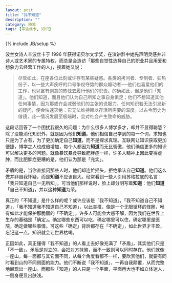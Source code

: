 ```yaml
---
layout: post
title: "我不知道"
description: ""
category: 随笔
tags: [辛波丝卡, 知识]
---
```

{% include JB/setup %}

波兰女诗人辛波丝卡于 1996 年获得诺贝尔文学奖，在演讲辞中她先声明灵感并非诗人或艺术家的专属特权，而总是会造访「那些自觉性选择自己的职业并且用爱和想象力去经营工作的人」，接着她又说：

> 尽管如此，在座各位此刻或许存有某些疑惑。各类的拷问者、专制者、狂热份子，以一些大声疾呼的口号争权夺势的群众煽动者──他们也喜爱他们的工作，也以富有创意的热忱去履行他们的职责。的确如此，但是他们「知道」。他们知道，而且他们认为自己所知之事自身俱足；他们不想知道其他任何事情，因为那或许会减弱他们的主张的说服力。任何知识若无法引发新的疑问，便会快速灭绝：它无法维持赖以存活所需要的温度。以古今历史为借镜，此一情况发展至极端时，会对社会产生致命的威胁。

这段话回答了一个困扰我很久的问题：为什么很多人博学多才，却并不显得聪慧？除了没能消化知识外，就是因为他们<strong>知道</strong>。他们相信自己学到的每一个词，求知也只是为了占有，为了更加确定自己<strong>知道</strong>，而不是探求真理。互联网让知识获取更加便捷，博学之人也成倍增加，每个人都因为<strong>知道</strong>而无比骄傲，他们确信更多的知识可以解决更多的问题。就像暴饮暴食导致肥胖症一样，许多人精神上因此变得虚肿，而比肥胖症更糟的是，他们认为那是「充实」。

矛盾的是，当你直接问那些人时，他们却连忙摇头，拒绝承认自己<strong>知道</strong>。他们这么做并非自我怀疑，而是<strong>知道</strong>不应该自大。经常看到一些人引用苏格拉底的名言：「我只知道自己一无所知」，可当他们那样说时，脸上却分明写着<strong>知道</strong>：他们<strong>知道</strong>「自己不知道」，并以这种<strong>知道</strong>为荣。

真正的「不知道」是什么样的呢？或许应该是「我不知道」，「我不知道自己不知道」，「我不知道我不知道自己不知道」，以此类推，像是一个无限循环的怪圈，唯有如此才能保护那脆弱的「不确定」。许多人可能会大惑不解，因为我们在世界上生存的基础是「确定」。确定哪些东西可以吃，确定哪里可以住，确定哪里是医院，确定做哪些事情。可这些「确定」背后都存在「不确定」，如此世界才丰盈，忘记这一点，知识就会让世界枯竭。

正因如此，真正懂得「我不知道」的人看上去好像充满了「矛盾」，其实他们只是「不一致」。矛盾是对立的，会把对方抹煞，而不一致则可以同时存在。他们就像一座山，每一面都与其它面不同，从每个角度看都不一样，要欣赏他们，就要有同时看到山的不同侧面的能力。他们不断说「我不知道」，一再自我颠覆，从而完整地展现出一座山。而那些「知道」的人只是一个平面，平面再大也不如立体迷人，一侧身便显出肤浅。
